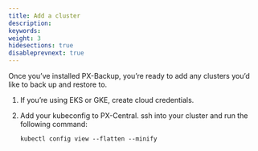 ```yaml
---
title: Add a cluster
description: 
keywords: 
weight: 3
hidesections: true
disableprevnext: true
---
```


Once you’ve installed PX-Backup, you’re ready to add any clusters you’d like to back up and restore to.  

1. If you’re using EKS or GKE, create cloud credentials.
2. Add your kubeconfig to PX-Central. ssh into your cluster and run the following command:
    
    ```text
    kubectl config view --flatten --minify
    ```